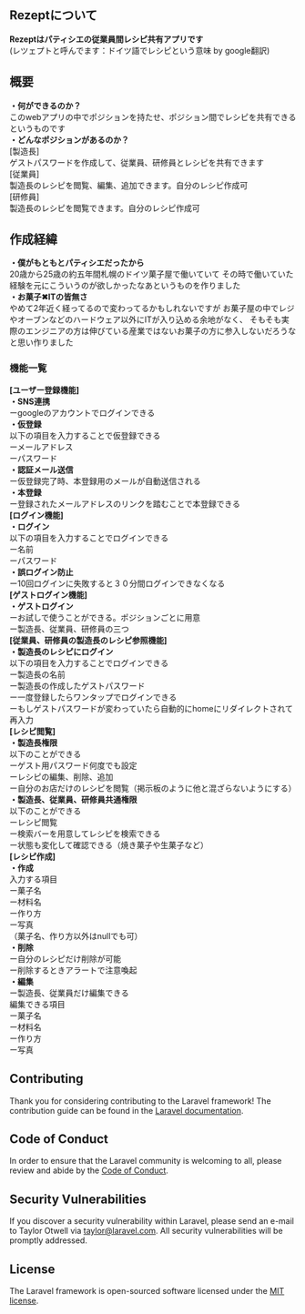 
## Rezeptについて

**Rezeptはパティシエの従業員間レシピ共有アプリです**<br>
(レツェプトと呼んでます：ドイツ語でレシピという意味 by google翻訳)


## 概要
**・何ができるのか？**<br>
このwebアプリの中でポジションを持たせ、ポジション間でレシピを共有できるというものです<br>
**・どんなポジションがあるのか？**<br>
[製造長]<br>
ゲストパスワードを作成して、従業員、研修員とレシピを共有できます<br>
[従業員]<br>
製造長のレシピを閲覧、編集、追加できます。自分のレシピ作成可<br>
[研修員]<br>
製造長のレシピを閲覧できます。自分のレシピ作成可<br>


## 作成経緯

**・僕がもともとパティシエだったから**<br>
20歳から25歳の約五年間札幌のドイツ菓子屋で働いていて
その時で働いていた経験を元にこういうのが欲しかったなあというものを作りました<br>
**・お菓子✖︎ITの皆無さ**<br>
やめて2年近く経ってるので変わってるかもしれないですが
お菓子屋の中でレジやオーブンなどのハードウェア以外にITが入り込める余地がなく、
そもそも実際のエンジニアの方は伸びている産業ではないお菓子の方に参入しないだろうなと思い作りました

### 機能一覧
**[ユーザー登録機能]**<br>
**・SNS連携**<br>
ーgoogleのアカウントでログインできる<br>
**・仮登録**<br>
以下の項目を入力することで仮登録できる<br>
ーメールアドレス<br>
ーパスワード<br>
**・認証メール送信**<br>
ー仮登録完了時、本登録用のメールが自動送信される<br>
**・本登録**<br>
ー登録されたメールアドレスのリンクを踏むことで本登録できる<br>
**[ログイン機能]**<br>
**・ログイン**<br>
以下の項目を入力することでログインできる<br>
ー名前<br>
ーパスワード<br>
**・誤ログイン防止**<br>
ー10回ログインに失敗すると３０分間ログインできなくなる<br>
**[ゲストログイン機能]**<br>
**・ゲストログイン**<br>
ーお試しで使うことができる。ポジションごとに用意<br>
ー製造長、従業員、研修員の三つ<br>
**[従業員、研修員の製造長のレシピ参照機能]**<br>
**・製造長のレシピにログイン**<br>
以下の項目を入力することでログインできる<br>
ー製造長の名前<br>
ー製造長の作成したゲストパスワード<br>
ー一度登録したらワンタップでログインできる<br>
ーもしゲストパスワードが変わっていたら自動的にhomeにリダイレクトされて再入力<br>
**[レシピ閲覧]**<br>
**・製造長権限**<br>
以下のことができる<br>
ーゲスト用パスワード何度でも設定<br>
ーレシピの編集、削除、追加<br>
ー自分のお店だけのレシピを閲覧（掲示板のように他と混ざらないようにする）<br>
**・製造長、従業員、研修員共通権限**<br>
以下のことができる<br>
ーレシピ閲覧<br>
ー検索バーを用意してレシピを検索できる<br>
ー状態も変化して確認できる（焼き菓子や生菓子など）<br>
**[レシピ作成]**<br>
**・作成**<br>
入力する項目<br>
ー菓子名<br>
ー材料名<br>
ー作り方<br>
ー写真<br>
（菓子名、作り方以外はnullでも可）<br>
**・削除**<br>
ー自分のレシピだけ削除が可能<br>
ー削除するときアラートで注意喚起<br>
**・編集**<br>
ー製造長、従業員だけ編集できる<br>
編集できる項目<br>
ー菓子名<br>
ー材料名<br>
ー作り方<br>
ー写真<br>




## Contributing

Thank you for considering contributing to the Laravel framework! The contribution guide can be found in the [Laravel documentation](https://laravel.com/docs/contributions).

## Code of Conduct

In order to ensure that the Laravel community is welcoming to all, please review and abide by the [Code of Conduct](https://laravel.com/docs/contributions#code-of-conduct).

## Security Vulnerabilities

If you discover a security vulnerability within Laravel, please send an e-mail to Taylor Otwell via [taylor@laravel.com](mailto:taylor@laravel.com). All security vulnerabilities will be promptly addressed.

## License

The Laravel framework is open-sourced software licensed under the [MIT license](https://opensource.org/licenses/MIT).
